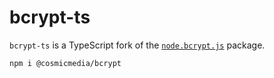 # bcrypt-ts
`bcrypt-ts` is a TypeScript fork of the [`node.bcrypt.js`](https://npmjs.com/package/bcrypt) package.

```
npm i @cosmicmedia/bcrypt
```
